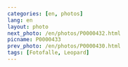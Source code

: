 ```yaml
---
categories: [en, photos]
lang: en
layout: photo
next_photo: /en/photos/P0000432.html
picname: P0000433
prev_photo: /en/photos/P0000430.html
tags: [Fotofalle, Leopard]
---
```

